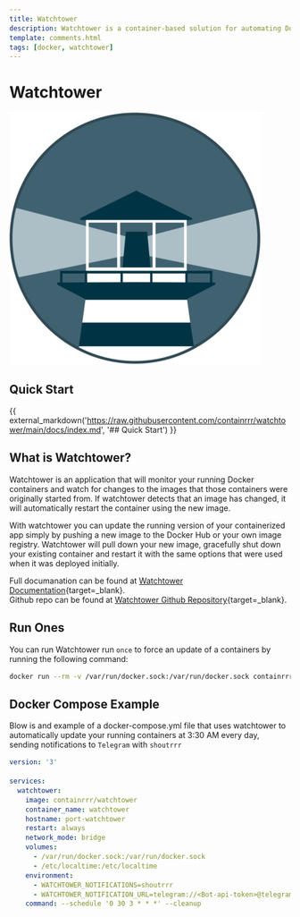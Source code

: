 ```yaml
---
title: Watchtower
description: Watchtower is a container-based solution for automating Docker container base image updates. Watchtower will monitor your running Docker containers and watch for changes to the images that those containers were originally started from.
template: comments.html
tags: [docker, watchtower]
---
```


# Watchtower

![Watchtower logo][watchtower-logo-img]

## Quick Start

{{ external_markdown('https://raw.githubusercontent.com/containrrr/watchtower/main/docs/index.md', '## Quick Start') }}

## What is Watchtower?

Watchtower is an application that will monitor your running Docker containers and watch for changes to the images that those containers were originally started from. If watchtower detects that an image has changed, it will automatically restart the container using the new image.

With watchtower you can update the running version of your containerized app simply by pushing a new image to the Docker Hub or your own image registry. Watchtower will pull down your new image, gracefully shut down your existing container and restart it with the same options that were used when it was deployed initially.

Full documanation can be found at [Watchtower Documentation][watchtower-docs-url]{target=\_blank}.  
Github repo can be found at [Watchtower Github Repository][watchtower-github-url]{target=\_blank}.

## Run Ones

You can run Watchtower run `once` to force an update of a containers by running the following command:

```bash
docker run --rm -v /var/run/docker.sock:/var/run/docker.sock containrrr/watchtower --run-once
```

## Docker Compose Example

Blow is and example of a docker-compose.yml file that uses watchtower to automatically update your running containers at 3:30 AM every day, sending notifications to `Telegram` with `shoutrrr`

```yaml
version: '3'

services:
  watchtower:
    image: containrrr/watchtower
    container_name: watchtower
    hostname: port-watchtower
    restart: always
    network_mode: bridge
    volumes:
      - /var/run/docker.sock:/var/run/docker.sock
      - /etc/localtime:/etc/localtime
    environment:
      - WATCHTOWER_NOTIFICATIONS=shoutrrr
      - WATCHTOWER_NOTIFICATION_URL=telegram://<Bot-api-token>@telegram/?channels=<channel-id>
    command: --schedule '0 30 3 * * *' --cleanup
```

<!-- appendices -->

[watchtower-logo-img]: /assets/images/ff061dba-a7a0-11ec-bba5-d7f313e92b3a.png 'Watchtower logo'
[watchtower-docs-url]: https://containrrr.dev/watchtower/
[watchtower-github-url]: https://github.com/containrrr/watchtower

<!-- end appendices -->
